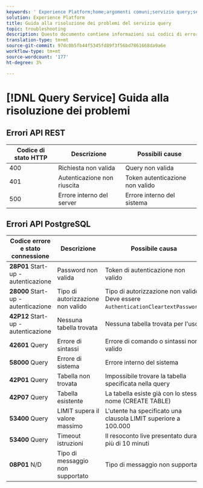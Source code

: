 ```yaml
---
keywords: ' Experience Platform;home;argomenti comuni;servizio query;servizio query;guida alla risoluzione dei problemi;faq;risoluzione dei problemi;'
solution: Experience Platform
title: Guida alla risoluzione dei problemi del servizio query
topic: troubleshooting
description: Questo documento contiene informazioni sui codici di errore comuni riscontrati e sulle possibili cause.
translation-type: tm+mt
source-git-commit: 97dc0b5fb44f5345fd89f3f56bd7861668da9a6e
workflow-type: tm+mt
source-wordcount: '177'
ht-degree: 3%

---
```



# [!DNL Query Service] Guida alla risoluzione dei problemi

## Errori API REST

| Codice di stato HTTP | Descrizione | Possibili cause |
| ---------------- | ----------- | --------------- |
| 400 | Richiesta non valida | Query non valida |
| 401 | Autenticazione non riuscita | Token autenticazione non valido |
| 500 | Errore interno del server | Errore interno del sistema |

## Errori API PostgreSQL

| Codice errore e stato connessione | Descrizione | Possibile causa |
| ------------------------------- | ----------- | -------------- |
| **28P01** Start-up - autenticazione | Password non valida | Token di autenticazione non valido |
| **28000** Start-up - autenticazione | Tipo di autorizzazione non valido | Tipo di autorizzazione non valido. Deve essere `AuthenticationCleartextPassword`. |
| **42P12** Start-up - autenticazione | Nessuna tabella trovata | Nessuna tabella trovata per l&#39;uso |
| **42601** Query | Errore di sintassi | Errore di comando o sintassi non valido |
| **58000** Query | Errore di sistema | Errore interno del sistema |
| **42P01** Query | Tabella non trovata | Impossibile trovare la tabella specificata nella query |
| **42P07** Query | Tabella esistente | La tabella esiste già con lo stesso nome (CREATE TABLE) |
| **53400** Query | LIMIT supera il valore massimo | L&#39;utente ha specificato una clausola LIMIT superiore a 100.000 |
| **53400** Query | Timeout istruzioni | Il resoconto live presentato dura più di 10 minuti |
| **08P01** N/D | Tipo di messaggio non supportato | Tipo di messaggio non supportato |
